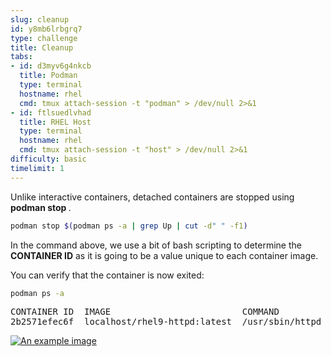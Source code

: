 ```yaml
---
slug: cleanup
id: y8mb6lrbgrq7
type: challenge
title: Cleanup
tabs:
- id: d3myv6g4nkcb
  title: Podman
  type: terminal
  hostname: rhel
  cmd: tmux attach-session -t "podman" > /dev/null 2>&1
- id: ftlsuedlvhad
  title: RHEL Host
  type: terminal
  hostname: rhel
  cmd: tmux attach-session -t "host" > /dev/null 2>&1
difficulty: basic
timelimit: 1
---
```

Unlike interactive containers, detached containers are stopped using __podman stop <CONTAINER ID>__.

```bash
podman stop $(podman ps -a | grep Up | cut -d" " -f1)
```

In the command above, we use a bit of bash scripting to determine the __CONTAINER ID__ as it is going to be a value unique to each container image.

You can verify that the container is now exited:

```bash
podman ps -a
```

<pre class="file">
CONTAINER ID  IMAGE                         COMMAND               CREATED        STATUS                     PORTS                   NAMES
2b2571efec6f  localhost/rhel9-httpd:latest  /usr/sbin/httpd -...  9 minutes ago  Exited (0) 50 seconds ago  0.0.0.0:8081->80/tcp  priceless_mahavira
</pre>
<a href="#example_image">
 <img alt="An example image" src="../assets/stopped-again.png" />
</a>